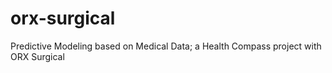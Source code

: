 # orx-surgical
Predictive Modeling based on Medical Data; a Health Compass project with ORX Surgical

